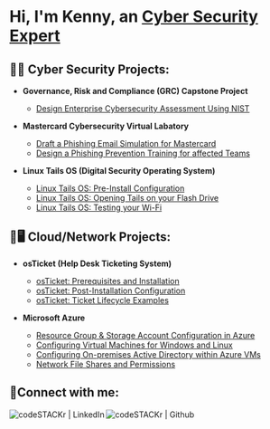 <h1>Hi, I'm Kenny, an <a href="https://linkedin.com/in/kenny-tran-careers/">Cyber Security Expert</a></h1>

<h2>🔐🛜 Cyber Security Projects:</h2>

- <b>Governance, Risk and Compliance (GRC) Capstone Project</b>
  -  [Design Enterprise Cybersecurity Assessment Using NIST](https://github.com/ktrantech/GRC)
 
- <b>Mastercard Cybersecurity Virtual Labatory</b>
  -  [Draft a Phishing Email Simulation for Mastercard](https://github.com/ktrantech/phish-email-simulation/tree/main)
  -  [Design a Phishing Prevention Training for affected Teams](https://github.com/ktrantech/design-phish-training)


- <b>Linux Tails OS (Digital Security Operating System)</b>
  - [Linux Tails OS: Pre-Install Configuration](https://github.com/ktrantech/tails-os)
  - [Linux Tails OS: Opening Tails on your Flash Drive](https://github.com/ktrantech/post-install-config)
  - [Linux Tails OS: Testing your Wi-Fi](https://github.com/ktrantech/Wifi-testing)


<h2>📶🖥️ Cloud/Network Projects:</h2>

- <b>osTicket (Help Desk Ticketing System)</b>

  - [osTicket: Prerequisites and Installation](https://github.com/ktrantech/osticket-prereqs)
  - [osTicket: Post-Installation Configuration](https://github.com/ktrantech/post-install-config)
  - [osTicket: Ticket Lifecycle Examples](https://github.com/ktrantech/ostick-lifecycle-example)
- <b>Microsoft Azure</b>
  - [Resource Group & Storage Account Configuration in Azure](https://github.com/ktrantech/azure-intro)
  - [Configuring Virtual Machines for Windows and Linux](https://github.com/ktrantech/creating-vm)
  - [Configuring On-premises Active Directory within Azure VMs](https://github.com/ktrantech/config-ad)
  - [Network File Shares and Permissions](https://github.com/ktrantech/network-file-shares-permissions)
 


 

<h2>🤳Connect with me:</h2>

[<img align="left" alt="codeSTACKr | LinkedIn" src="https://img.icons8.com/doodle/36/000000/linkedin--v2.png"/>][linkedin]
[<img align="left" alt="codeSTACKr | Github"  src="https://img.icons8.com/nolan/36/github.png"/>][github]

[github]: https://https://github.com/ktrantech/ktrantech
[linkedin]: https://www.linkedin.com/in/kenny-tran-careers/


